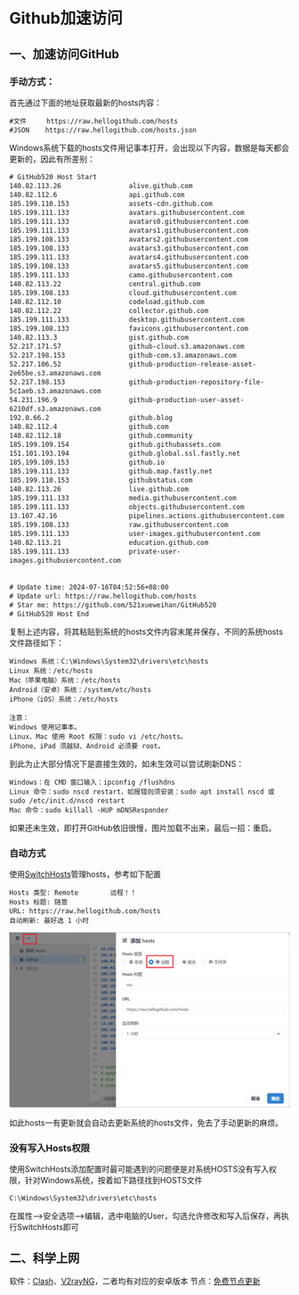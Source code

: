 # Github加速访问

## 一、加速访问GitHub

### 手动方式：

首先通过下面的地址获取最新的hosts内容：

```url
#文件		https://raw.hellogithub.com/hosts
#JSON	 https://raw.hellogithub.com/hosts.json
```

Windows系统下载的hosts文件用记事本打开，会出现以下内容，数据是每天都会更新的，因此有所差别：

```
# GitHub520 Host Start
140.82.113.26                 alive.github.com
140.82.112.6                  api.github.com
185.199.110.153               assets-cdn.github.com
185.199.111.133               avatars.githubusercontent.com
185.199.111.133               avatars0.githubusercontent.com
185.199.111.133               avatars1.githubusercontent.com
185.199.108.133               avatars2.githubusercontent.com
185.199.108.133               avatars3.githubusercontent.com
185.199.111.133               avatars4.githubusercontent.com
185.199.108.133               avatars5.githubusercontent.com
185.199.111.133               camo.githubusercontent.com
140.82.113.22                 central.github.com
185.199.108.133               cloud.githubusercontent.com
140.82.112.10                 codeload.github.com
140.82.112.22                 collector.github.com
185.199.111.133               desktop.githubusercontent.com
185.199.108.133               favicons.githubusercontent.com
140.82.113.3                  gist.github.com
52.217.171.57                 github-cloud.s3.amazonaws.com
52.217.198.153                github-com.s3.amazonaws.com
52.217.106.52                 github-production-release-asset-2e65be.s3.amazonaws.com
52.217.198.153                github-production-repository-file-5c1aeb.s3.amazonaws.com
54.231.196.9                  github-production-user-asset-6210df.s3.amazonaws.com
192.0.66.2                    github.blog
140.82.112.4                  github.com
140.82.112.18                 github.community
185.199.109.154               github.githubassets.com
151.101.193.194               github.global.ssl.fastly.net
185.199.109.153               github.io
185.199.111.133               github.map.fastly.net
185.199.110.153               githubstatus.com
140.82.113.26                 live.github.com
185.199.111.133               media.githubusercontent.com
185.199.111.133               objects.githubusercontent.com
13.107.42.16                  pipelines.actions.githubusercontent.com
185.199.108.133               raw.githubusercontent.com
185.199.111.133               user-images.githubusercontent.com
140.82.113.21                 education.github.com
185.199.111.133               private-user-images.githubusercontent.com


# Update time: 2024-07-16T04:52:56+08:00
# Update url: https://raw.hellogithub.com/hosts
# Star me: https://github.com/521xueweihan/GitHub520
# GitHub520 Host End
```

复制上述内容，将其粘贴到系统的hosts文件内容末尾并保存，不同的系统hosts文件路径如下：

```
Windows 系统：C:\Windows\System32\drivers\etc\hosts
Linux 系统：/etc/hosts
Mac（苹果电脑）系统：/etc/hosts
Android（安卓）系统：/system/etc/hosts
iPhone（iOS）系统：/etc/hosts

注意：
Windows 使用记事本。
Linux、Mac 使用 Root 权限：sudo vi /etc/hosts。
iPhone、iPad 须越狱、Android 必须要 root。
```

到此为止大部分情况下是直接生效的，如未生效可以尝试刷新DNS：

```
Windows：在 CMD 窗口输入：ipconfig /flushdns
Linux 命令：sudo nscd restart，如报错则须安装：sudo apt install nscd 或 sudo /etc/init.d/nscd restart
Mac 命令：sudo killall -HUP mDNSResponder
```

如果还未生效，即打开GitHub依旧很慢，图片加载不出来，最后一招：重启。

### 自动方式

使用[SwitchHosts](https://github.com/oldj/SwitchHosts/releases)管理hosts，参考如下配置

```
Hosts 类型: Remote		远程！！
Hosts 标题: 随意
URL: https://raw.hellogithub.com/hosts
自动刷新: 最好选 1 小时

```

![1](./pic/1.png)

如此hosts一有更新就会自动去更新系统的hosts文件，免去了手动更新的麻烦。

### 没有写入Hosts权限

使用SwitchHosts添加配置时最可能遇到的问题便是对系统HOSTS没有写入权限，针对Windows系统，按着如下路径找到HOSTS文件

```
C:\Windows\System32\drivers\etc\hosts
```

在属性-->安全选项-->编辑，选中电脑的User，勾选允许修改和写入后保存，再执行SwitchHosts即可

## 二、科学上网

软件：[Clash](https://github.com/clash-verge-rev/clash-verge-rev/releases)、[V2rayNG](https://github.com/2dust/v2rayNG/releases)，二者均有对应的安卓版本
节点：[免费节点更新](https://clashnodev2ray.github.io/)